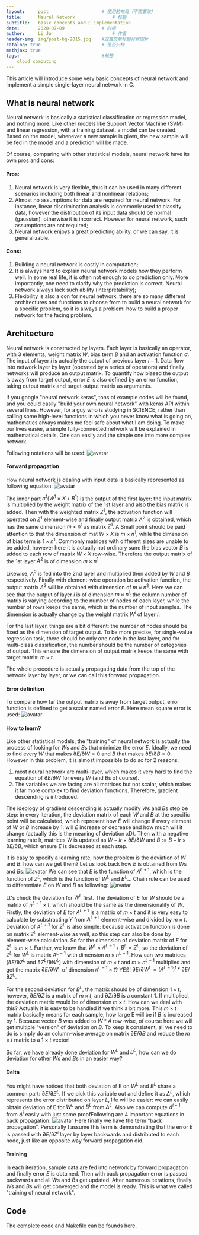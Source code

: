 ```yaml
---
layout:     post   				    # 使用的布局（不需要改）
title:      Neural Network				# 标题 
subtitle:   basic concepts and C implementation
date:       2020-07-09 				# 时间
author:     Li Ju 						# 作者
header-img: img/post-bg-2015.jpg 	#这篇文章标题背景图片
catalog: true 						# 是否归档
mathjax: true
tags:								#标签
    cloud_computing
---
```

This article will introduce some very basic concepts of neural network and implement a simple single-layer
neural network in C. 

## What is neural network 
Neural network is basically a statistical classification or regression model, and nothing more. Like other models like
Support Vector Machine (SVM) and linear regression, with a training dataset, a model can be created. Based on the 
model, whenever a new sample is given, the new sample will be fed in the model and a prediction will be made. 

Of course, comparing with other statistical models, neural network have its own pros and cons: 
#### Pros: 
1. Neural network is very flexible, thus it can be used in many different scenarios including both linear and nonlinear
relations; 
2. Almost no assumptions for data are required for neural network. For instance, linear discrimination analysis is
commonly used to classify data, however the distribution of its input data should be normal (gaussian), otherwise it
is incorrect. However for neural network, such assumptions are not required; 
3. Neural network enjoys a great predicting ability, or we can say, it is generalizable. 

#### Cons: 
1. Building a neural network is costly in computation; 
2. It is always hard to explain neural network models how they perform well. In some real life, it is often not enough
to do prediction only. More importantly, one need to clarify why the prediction is correct. Neural network always lack
such ability (interpretability); 
3. Flexibility is also a con for neural network: there are so many different architectures and functions to choose from
to build a neural network for a specific problem, so it is always a problem: how to build a proper network for the
facing problem. 

## Architecture
Neural network is constructed by layers. Each layer is basically an operator, with 3 elements, weight matrix $W$, 
bias term $B$ and an activation function $\sigma$. The input of layer $i$ is actually the output of previous layer 
$i-1$. Data flow into network layer by layer (operated by a series of operators) and finally networks will produce an
output matrix. To quantify how biased the output is away from target output, error $E$ is also defined by an error 
function, taking output matrix and target output matrix as arguments. 

If you google "neural network keras", tons of example codes will be found, and you could easily "build your own neural
network" with keras API within several lines. However, for a guy who is studying in SCIENCE, rather than calling some 
high-level functions in which you never know what is going on, mathematics always makes me feel safe about what I am 
doing. To make our lives easier, a simple fully-connected network will be explained in mathematical details. One 
can easily and the simple one into more complex network. 

Following notations will be used:
![avatar](/img/20-07-09/notation.png)
#### Forward propagation
How neural network is dealing with input data is basically represented as following equation: 
![avatar](/img/20-07-09/NNequation.png)

The inner part $\sigma^1(W^1\times X + B^1)$ is the output of 
the first layer: the input matrix is multiplied by the weight matrix of the 1st layer and also the bias matrix is 
added. Then with the weighted matrix $Z^1$, the activation function will operated on $Z^1$ element-wise and
finally output matrix $A^2$ is obtained, which has the same dimension $m\times n^1$ as matrix $Z^1$. 
A Small point should be paid attention to that the dimension of mat $W\times X$ is $m\times n^1$, while the dimension
of bias term is $1\times n^1$. Commonly matrices with different sizes are unable to be added, however here it is
actually not ordinary sum: the bias vector $B$ is added to each row of matrix $W\times X$ row-wise. Therefore the 
output matrix of the 1st layer $A^2$ is of dimension $m\times n^1$. 

Likewise, $A^2$ is fed into the 2nd layer and multiplied then added by $W$ and $B$ respectively. Finally with
element-wise operation be activation function, the output matrix $A^3$ will be obtained with dimension of 
$m\times n^2$. Here we can see that the output of layer $i$ is of dimension $m\times n^i$: the column number of matrix
is varying according to the number of nodes of each layer, while the number of rows keeps the same, which is the number
of input samples. The dimension is actually change by the weight matrix $W^i$ of layer $i$. 

For the last layer, things are a bit different: the number of nodes should be fixed as the dimension of target output. 
To be more precise, for single-value regression task, there should be only one node in the last layer, and for 
multi-class classification, the number should be the number of categories of output. This ensure the dimension of
output matrix keeps the same with target matrix: $m\times t$. 

The whole procedure is actually propagating data from the top of the network layer by layer, or we can call this
forward propagation. 

#### Error definition
To compare how far the output matrix is away from target output, error function is defined to get a scalar named 
error $E$. Here mean square error is used:
![avatar](/img/20-07-09/Errorfunc.png)

#### How to learn? 
Like other statistical models, the "training" of neural network is actually the process of looking for $W$s and $B$s 
that minimize the error $E$. Ideally, we need to find every $W$ that makes $\partial E/\partial W=0$ and $B$ 
that makes $\partial E/\partial B=0$. However in this problem, it is almost impossible to do so for 2 reasons: 
1. most neural network are multi-layer, which makes it very hard to find the equation of $\partial E/\partial W$ 
for every $W$ (and $B$s of course). 
2. The variables we are facing are all matrices but not scalar, which makes it far more complex to find 
deviation functions. Therefore, gradient descending is introduced. 

The ideology of gradient descending is actually modify $W$s and $B$s step be step: in every iteration, the deviation
matrix of each $W$ and $B$ at the specific point will be calculated, which represent how $E$ will change if every
element of $W$ or $B$ increase by 1: will $E$ increase or decrease and how much will it change (actually this is
the meaning of deviation xD). Then with a negative learning rate $\text{lr}$, matrices $W$ is updated as 
$W-lr\times \partial E/\partial W$ and $B := B-lr\times \partial E/\partial B$, which ensure $E$ is decreased at 
each step. 

It is easy to specify a learning rate, now the problem is the deviation of $W$ and $B$: how can we get them? 
Let us look back how $E$ is obtained from $W$s and $B$s: 
![avatar](/img/20-07-09/A_Z_A.png)
We can see that $E$ is the function of $A^{L+1}$, which is the function of $Z^L$, which is the function of $W^L$ and 
$B^L$... Chain rule can be used to differentiate $E$ on $W$ and $B$ as following: 
![avatar](/img/20-07-09/Chain.png)

Lt's check the deviation for $W^L$ first. The deviation of $E$ for $W$ should be a matrix of $n^{L-1}\times t$, which 
should be the same as the dimensionality of $W$. Firstly, the deviation of $E$ for $A^{L+1}$ is a matrix of 
$m\times t$ and it is very easy to calculate by substracting $Y$ from $A^{L+1}$ element-wise and divided by 
$m\times t$. Deviation of $A^{L+1}$ for $Z^L$ is also simple: because activation function is done on matrix $Z^L$ 
element-wise as well, so this step can also be done by element-wise calculation. So far the dimension of deviation 
matrix of $E$ for $Z^L$ is $m\times t$. Further, we know that $W^L\times A^{L-1} + B^L = Z^L$, so the deviation of 
$Z^L$ for $W^L$ is matrix $A^{L-1}$ with dimension $m\times n^{L-1}$. How can two matrices 
($\partial E/\partial Z^L$ and $\partial Z^L/\partial W^L$) with dimension of $m\times t$ and $m\times n^{L-1}$ 
multiplied and get the matrix $\partial E/\partial W^L$ of dimension $n^{L-1}\times t$? YES! 
$\partial E/\partial W^L = (A^{L-1})^t*\partial E/\partial Z^L$. 

For the second deviation for $B^L$, the matrix should be of dimension $1\times t$, however, $\partial E/\partial Z$
is a matrix of $m\times t$, and $\partial Z/\partial B$ is a constant 1. If multiplied, the deviation matrix would 
be of dimension $m\times t$. How can we deal with this? Actually it is easy to be handled if we think a bit more. This 
$m\times t$ matrix basically means for each sample, how large E will be if $B$ is increased by 1. Because vector
$B$ was added to $W*A$ row-wise, of course here we will get multiple "version" of deviation on $B$. To keep it 
consistent, all we need to do is simply do an column-wise average on matrix $\partial E/\partial B$ and reduce the 
$m\times t$ matrix to a $1\times t$ vector! 

So far, we have already done deviation for $W^L$ and $B^L$, how can we do deviation for other $W$s and $B$s in an
easier way? 

#### Delta
You might have noticed that both deviation of E on $W^L$ and $B^L$ share a common part: $\partial E/\partial Z^L$. 
If we pick this variable out and define it as $\Delta ^L$, which represents the error distributed on layer $L$, life
will be easier: we can easily obtain deviation of E for $W^L$ and $B^L$ from $\Delta ^L$. Also we can compute 
$\Delta ^{i-1}$ from $\Delta ^{i}$ easily with just some proofFollowing are 4 important equations in back 
propagation. 
![avatar](/img/20-07-09/bp4.png)
Here finally we have the term "back propagation". Personally I assume this term is demonstrating that the error $E$
is passed with $\partial E/\partial Z^i$ layer by layer backwards and distributed to each node, just like an 
opposite way forward propagation did. 

#### Training
In each iteration, sample data are fed into network by forward propagation and finally error $E$ is obtained. 
Then with back propagation error is passed backwards and all $W$s and $B$s get updated. After numerous iterations, 
finally $W$s and $B$s will get converged and the model is ready. This is what we called "training of neural network". 

## Code
The complete code and Makefile can be founds 
[here](https://github.com/Li-Ju666/FedML/tree/master/w1/C_implementation/Matrix-based_implementation). 


